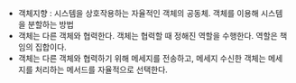 + 객체지향 : 시스템을 상호작용하는 자율적인 객체의 공동체. 객체를 이용해 시스템을 분할하는 방법  
+ 객체는 다른 객체와 협력한다. 객체는 협력할 때 정해진 역할을 수행한다. 역할은 책임의 집합이다.  
+ 객체는 다른 객체와 협력하기 위해 메세지를 전송하고, 메세지 수신한 객체는 메세지를 처리하는 메서드를 자율적으로 선택한다.
